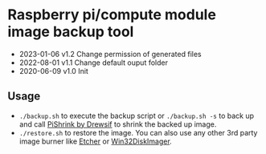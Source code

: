 # Raspberry pi/compute module image backup tool

- 2023-01-06 v1.2 Change permission of generated files
- 2022-08-01 v1.1 Change default ouput folder
- 2020-06-09 v1.0 Init 

## Usage

- <code>./backup.sh</code> to execute the backup script or <code>./backup.sh -s</code> to back up and call [PiShrink by Drewsif](https://github.com/Drewsif/PiShrink) to shrink the backed up image.
- <code>./restore.sh</code> to restore the image. You can also use any other 3rd party image burner like [Etcher](https://www.balena.io/etcher/) or [Win32DiskImager](https://sourceforge.net/projects/win32diskimager/files/latest/download).
